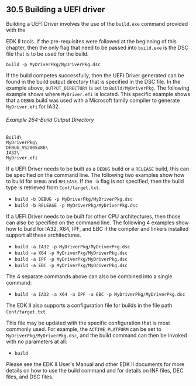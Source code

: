 <!--- @file
  30.5 Building a UEFI driver

  Copyright (c) 2012-2018, Intel Corporation. All rights reserved.<BR>

  Redistribution and use in source (original document form) and 'compiled'
  forms (converted to PDF, epub, HTML and other formats) with or without
  modification, are permitted provided that the following conditions are met:

  1) Redistributions of source code (original document form) must retain the
     above copyright notice, this list of conditions and the following
     disclaimer as the first lines of this file unmodified.

  2) Redistributions in compiled form (transformed to other DTDs, converted to
     PDF, epub, HTML and other formats) must reproduce the above copyright
     notice, this list of conditions and the following disclaimer in the
     documentation and/or other materials provided with the distribution.

  THIS DOCUMENTATION IS PROVIDED BY TIANOCORE PROJECT "AS IS" AND ANY EXPRESS OR
  IMPLIED WARRANTIES, INCLUDING, BUT NOT LIMITED TO, THE IMPLIED WARRANTIES OF
  MERCHANTABILITY AND FITNESS FOR A PARTICULAR PURPOSE ARE DISCLAIMED. IN NO
  EVENT SHALL TIANOCORE PROJECT  BE LIABLE FOR ANY DIRECT, INDIRECT, INCIDENTAL,
  SPECIAL, EXEMPLARY, OR CONSEQUENTIAL DAMAGES (INCLUDING, BUT NOT LIMITED TO,
  PROCUREMENT OF SUBSTITUTE GOODS OR SERVICES; LOSS OF USE, DATA, OR PROFITS;
  OR BUSINESS INTERRUPTION) HOWEVER CAUSED AND ON ANY THEORY OF LIABILITY,
  WHETHER IN CONTRACT, STRICT LIABILITY, OR TORT (INCLUDING NEGLIGENCE OR
  OTHERWISE) ARISING IN ANY WAY OUT OF THE USE OF THIS DOCUMENTATION, EVEN IF
  ADVISED OF THE POSSIBILITY OF SUCH DAMAGE.

-->

## 30.5 Building a UEFI driver

Building a UEFI Driver involves the use of the `build.exe` command provided
with the

EDK II tools. If the pre-requisites were followed at the beginning of this
chapter, then the only flag that need to be passed into `build.exe` is the DSC
file that is to be used for the build.

  `build -p MyDriverPkg/MyDriverPkg.dsc`

If the build competes successfully, then the UEFI Driver generated can be found
in the build output directory that is specified in the DSC file. In the example
above, `OUTPUT_DIRECTORY` is set to `Build/MyDriverPkg`. The following
example shows where `MyDriver.efi` is located. This specific example shows
that a `DEBUG` build was used with a Microsoft family compiler to generate
`MyDriver.efi` for IA32.

###### Example 264-Build Output Directory

```
Build\
MyDriverPkg\
DEBUG_VS2005x86\
IA32\
MyDriver.efi
```

If a UEFI Driver needs to be built as a `DEBUG` build or a `RELEASE` build,
this can be specified on the command line. The following two examples show how
to build for `DEBUG` and `RELEASE`. If the `-b` flag is not specified, then the
build type is retrieved from `Conf/target.txt`.
* `build -b DEBUG -p MyDriverPkg/MyDriverPkg.dsc`
* `build -b RELEASE -p MyDriverPkg/MyDriverPkg.dsc`

If a UEFI Driver needs to be built for other CPU architectures, then those can
also be specified on the command line. The following 4 examples show how to
build for IA32, X64, IPF, and EBC if the compiler and linkers installed support
all these architectures.
* `build -a IA32 -p MyDriverPkg/MyDriverPkg.dsc`
* `build -a X64 -p MyDriverPkg/MyDriverPkg.dsc`
* `build -a IPF -p MyDriverPkg/MyDriverPkg.dsc`
* `build -a EBC -p MyDriverPkg/MyDriverPkg.dsc`

The 4 separate commands above can also be combined into a single command:

* `build -a IA32 -a X64 -a IPF -a EBC -p MyDriverPkg/MyDriverPkg.dsc`

The EDK II also supports a configuration file for builds in the file path
`Conf/target.txt`.

This file may be updated with the specific configuration that is most commonly
used. For example, the `ACTIVE_PLATFORM` can be set to
`MyDriverPkg/MyDriverPkg.dsc`, and the build command can then be invoked with
no parameters at all:

* `build`

Please see the EDK II User's Manual and other EDK II documents for more details
on how to use the build command and for details on INF files, DEC files, and
DSC files.
